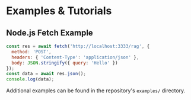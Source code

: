 # Examples & Tutorials

## Node.js Fetch Example
```javascript
const res = await fetch('http://localhost:3333/rag', {
  method: 'POST',
  headers: { 'Content-Type': 'application/json' },
  body: JSON.stringify({ query: 'Hello' })
});
const data = await res.json();
console.log(data);
```

Additional examples can be found in the repository's `examples/` directory.

